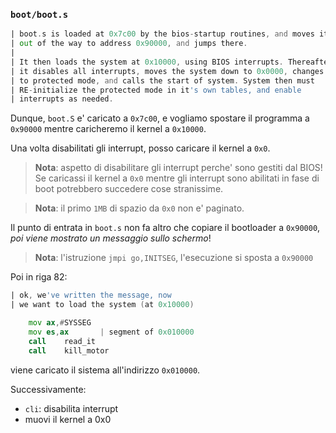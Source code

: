 ### `boot/boot.s`
```asm
| boot.s is loaded at 0x7c00 by the bios-startup routines, and moves itself
| out of the way to address 0x90000, and jumps there.
|
| It then loads the system at 0x10000, using BIOS interrupts. Thereafter
| it disables all interrupts, moves the system down to 0x0000, changes
| to protected mode, and calls the start of system. System then must
| RE-initialize the protected mode in it's own tables, and enable
| interrupts as needed.
```

Dunque, `boot.S` e' caricato a `0x7c00`, e vogliamo spostare il programma a `0x90000` mentre caricheremo il kernel a `0x10000`.

Una volta disabilitati gli interrupt, posso caricare il kernel a `0x0`.

> **Nota**: aspetto di disabilitare gli interrupt perche' sono gestiti dal BIOS! Se caricassi il kernel a `0x0` mentre gli interrupt sono abilitati in fase di boot potrebbero succedere cose stranissime.

> **Nota**: il primo `1MB` di spazio da `0x0` non e' paginato.

Il punto di entrata in `boot.s` non fa altro che copiare il bootloader a `0x90000`, *poi viene mostrato un messaggio sullo schermo*!

 > **Nota**: l'istruzione `jmpi go,INITSEG`, l'esecuzione si sposta a `0x90000`

Poi in riga 82:
```asm
| ok, we've written the message, now
| we want to load the system (at 0x10000)

	mov	ax,#SYSSEG
	mov	es,ax		| segment of 0x010000
	call	read_it
	call	kill_motor
```
viene caricato il sistema all'indirizzo `0x010000`.

Successivamente:
* `cli`: disabilita interrupt
* muovi il kernel a 0x0